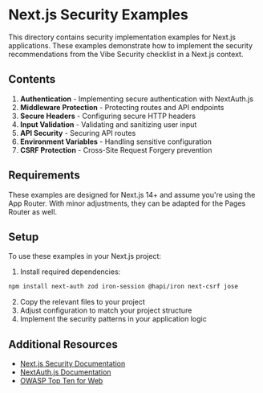 # Next.js Security Examples

This directory contains security implementation examples for Next.js applications. These examples demonstrate how to implement the security recommendations from the Vibe Security checklist in a Next.js context.

## Contents

1. **Authentication** - Implementing secure authentication with NextAuth.js
2. **Middleware Protection** - Protecting routes and API endpoints
3. **Secure Headers** - Configuring secure HTTP headers
4. **Input Validation** - Validating and sanitizing user input
5. **API Security** - Securing API routes
6. **Environment Variables** - Handling sensitive configuration
7. **CSRF Protection** - Cross-Site Request Forgery prevention

## Requirements

These examples are designed for Next.js 14+ and assume you're using the App Router. With minor adjustments, they can be adapted for the Pages Router as well.

## Setup

To use these examples in your Next.js project:

1. Install required dependencies:

```bash
npm install next-auth zod iron-session @hapi/iron next-csrf jose
```

2. Copy the relevant files to your project
3. Adjust configuration to match your project structure
4. Implement the security patterns in your application logic

## Additional Resources

- [Next.js Security Documentation](https://nextjs.org/docs/advanced-features/security-headers)
- [NextAuth.js Documentation](https://next-auth.js.org/getting-started/introduction)
- [OWASP Top Ten for Web](https://owasp.org/www-project-top-ten/)
